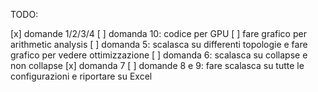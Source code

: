 TODO:

[x] domande 1/2/3/4
[ ] domanda 10: codice per GPU
[ ] fare grafico per arithmetic analysis
[ ] domanda 5: scalasca su differenti topologie e fare grafico per vedere ottimizzazione
[ ] domanda 6: scalasca su collapse e non collapse
[x] domanda 7
[ ] domande 8 e 9: fare scalasca su tutte le configurazioni e riportare su Excel
